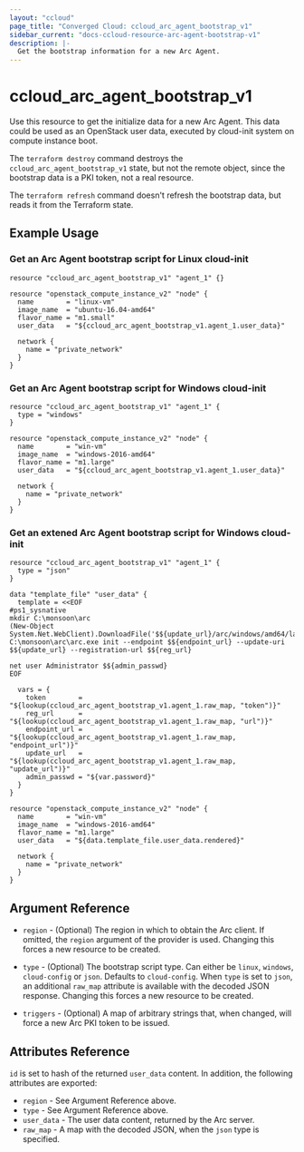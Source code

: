 ```yaml
---
layout: "ccloud"
page_title: "Converged Cloud: ccloud_arc_agent_bootstrap_v1"
sidebar_current: "docs-ccloud-resource-arc-agent-bootstrap-v1"
description: |-
  Get the bootstrap information for a new Arc Agent.
---
```


# ccloud\_arc\_agent\_bootstrap\_v1

Use this resource to get the initialize data for a new Arc Agent. This data
could be used as an OpenStack user data, executed by cloud-init system on
compute instance boot.

The `terraform destroy` command destroys the `ccloud_arc_agent_bootstrap_v1`
state, but not the remote object, since the bootstrap data is a PKI token, not a
real resource.

The `terraform refresh` command doesn't refresh the bootstrap data, but reads it
from the Terraform state.

## Example Usage

### Get an Arc Agent bootstrap script for Linux cloud-init

```hcl
resource "ccloud_arc_agent_bootstrap_v1" "agent_1" {}

resource "openstack_compute_instance_v2" "node" {
  name        = "linux-vm"
  image_name  = "ubuntu-16.04-amd64"
  flavor_name = "m1.small"
  user_data   = "${ccloud_arc_agent_bootstrap_v1.agent_1.user_data}"

  network {
    name = "private_network"
  }
}
```

### Get an Arc Agent bootstrap script for Windows cloud-init

```hcl
resource "ccloud_arc_agent_bootstrap_v1" "agent_1" {
  type = "windows"
}

resource "openstack_compute_instance_v2" "node" {
  name        = "win-vm"
  image_name  = "windows-2016-amd64"
  flavor_name = "m1.large"
  user_data   = "${ccloud_arc_agent_bootstrap_v1.agent_1.user_data}"

  network {
    name = "private_network"
  }
}
```

### Get an extened Arc Agent bootstrap script for Windows cloud-init

```hcl
resource "ccloud_arc_agent_bootstrap_v1" "agent_1" {
  type = "json"
}

data "template_file" "user_data" {
  template = <<EOF
#ps1_sysnative
mkdir C:\monsoon\arc
(New-Object System.Net.WebClient).DownloadFile('$${update_url}/arc/windows/amd64/latest','C:\monsoon\arc\arc.exe')
C:\monsoon\arc\arc.exe init --endpoint $${endpoint_url} --update-uri $${update_url} --registration-url $${reg_url}

net user Administrator $${admin_passwd}
EOF

  vars = {
    token        = "${lookup(ccloud_arc_agent_bootstrap_v1.agent_1.raw_map, "token")}"
    reg_url      = "${lookup(ccloud_arc_agent_bootstrap_v1.agent_1.raw_map, "url")}"
    endpoint_url = "${lookup(ccloud_arc_agent_bootstrap_v1.agent_1.raw_map, "endpoint_url")}"
    update_url   = "${lookup(ccloud_arc_agent_bootstrap_v1.agent_1.raw_map, "update_url")}"
    admin_passwd = "${var.password}"
  }
}

resource "openstack_compute_instance_v2" "node" {
  name        = "win-vm"
  image_name  = "windows-2016-amd64"
  flavor_name = "m1.large"
  user_data   = "${data.template_file.user_data.rendered}"

  network {
    name = "private_network"
  }
}
```

## Argument Reference

* `region` - (Optional) The region in which to obtain the Arc client. If
  omitted, the `region` argument of the provider is used. Changing this forces
  a new resource to be created.

* `type` - (Optional) The bootstrap script type. Can either be `linux`,
  `windows`, `cloud-config` or `json`. Defaults to `cloud-config`. When `type`
  is set to `json`, an additional `raw_map` attribute is available with the
  decoded JSON response. Changing this forces a new resource to be created.

* `triggers` - (Optional) A map of arbitrary strings that, when changed, will
  force a new Arc PKI token to be issued.

## Attributes Reference

`id` is set to hash of the returned `user_data` content. In addition, the
following attributes are exported:

* `region` - See Argument Reference above.
* `type` - See Argument Reference above.
* `user_data` - The user data content, returned by the Arc server.
* `raw_map` - A map with the decoded JSON, when the `json` type is specified.
